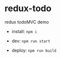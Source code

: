 # redux-todo
redux todoMVC demo

- install:
`npm i`

- dev:
`npm run start`

- deploy:
`npm run build`
